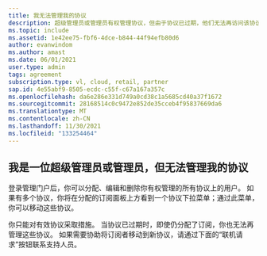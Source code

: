 ```yaml
---
title: 我无法管理我的协议
description: 超级管理员或管理员有权管理协议，但由于协议已过期，他们无法再访问该协议。
ms.topic: include
ms.assetid: 1e42ee75-fbf6-4dce-b844-44f94efb80d6
author: evanwindom
ms.author: amast
ms.date: 06/01/2021
user.type: admin
tags: agreement
subscription.type: vl, cloud, retail, partner
sap.id: 4e55abf9-8505-ecdc-c55f-c67a167a357c
ms.openlocfilehash: da6e286e331d749a0cd38c1a5685cd40a37f1672
ms.sourcegitcommit: 28168514c0c9472e852de35cceb4f95837669da6
ms.translationtype: MT
ms.contentlocale: zh-CN
ms.lasthandoff: 11/30/2021
ms.locfileid: "133254464"
---
```

## <a name="im-a-super-admin-or-admin-but-im-not-able-to-manage-my-agreement"></a>我是一位超级管理员或管理员，但无法管理我的协议

登录管理门户后，你可以分配、编辑和删除你有权管理的所有协议上的用户。 如果有多个协议，你将在分配的订阅面板上方看到一个协议下拉菜单；通过此菜单，你可以移动这些协议。 

你只能对有效协议采取措施。 当协议已过期时，即使仍分配了订阅，你也无法再管理这些协议。 如果需要协助将订阅者移动到新协议，请通过下面的“联机请求”按钮联系支持人员。 